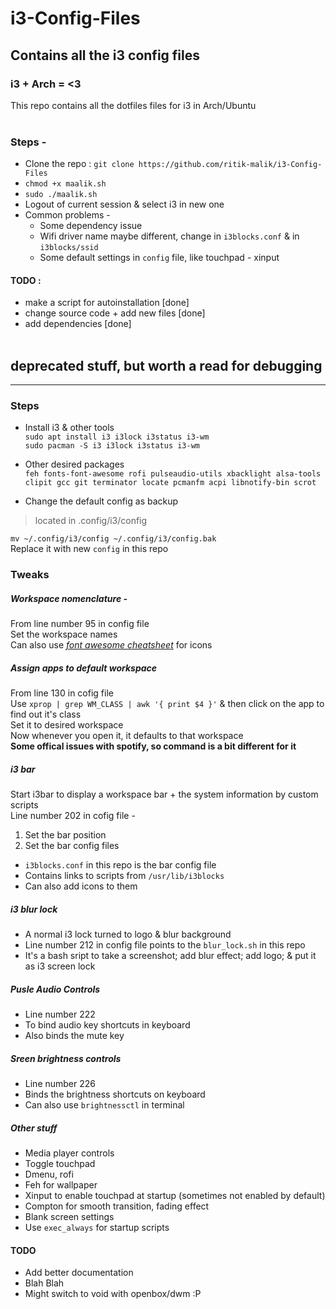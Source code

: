 # i3-Config-Files
## Contains all the i3 config files
### i3 + Arch = <3
This repo contains all the dotfiles files for i3 in Arch/Ubuntu <br><br>
### Steps -
* Clone the repo : `git clone https://github.com/ritik-malik/i3-Config-Files`
* `chmod +x maalik.sh`
* `sudo ./maalik.sh`
* Logout of current session & select i3 in new one
* Common problems -
  * Some dependency issue
  * Wifi driver name maybe different, change in `i3blocks.conf` & in `i3blocks/ssid`
  * Some default settings in `config` file, like touchpad - xinput

#### TODO : <br>
* make a script for autoinstallation \[done]<br>
* change source code + add new files \[done]<br>
* add dependencies \[done]<br><br>



## deprecated stuff, but worth a read for debugging
------------------------------------------------------------

### Steps
* Install i3 & other tools <br>
`sudo apt install i3 i3lock i3status i3-wm` <br>
`sudo pacman -S i3 i3lock i3status i3-wm`<br>
* Other desired packages <br>
`feh fonts-font-awesome rofi pulseaudio-utils xbacklight alsa-tools clipit gcc git terminator locate pcmanfm acpi libnotify-bin scrot`

* Change the default config as backup<br>
> located in .config/i3/config <br>

`mv ~/.config/i3/config ~/.config/i3/config.bak` <br>
Replace it with new `config` in this repo <br>

### Tweaks
##### Workspace nomenclature -
From line number 95 in config file<br>
Set the workspace names <br>
Can also use *[font awesome cheatsheet](https://fontawesome.com/cheatsheet?from=io)* for icons

##### Assign apps to default workspace
From line 130 in cofig file <br>
Use `xprop | grep WM_CLASS | awk '{ print $4 }'` & then click on the app to find out it's class <br>
Set it to desired workspace <br>
Now whenever you open it, it defaults to that workspace <br>
**Some offical issues with spotify, so command is a bit different for it**

##### i3 bar
Start i3bar to display a workspace bar + the system information by custom scripts <br>
Line number 202 in cofig file -<br>
1. Set the bar position
2. Set the bar config files <br>
* `i3blocks.conf` in this repo is the bar config file
* Contains links to scripts from `/usr/lib/i3blocks`
* Can also add icons to them

##### i3 blur lock
* A normal i3 lock turned to logo & blur background
* Line number 212 in config file points to the `blur_lock.sh` in this repo
* It's a bash sript to take a screenshot; add blur effect; add logo; & put it as i3 screen lock

##### Pusle Audio Controls
* Line number 222
* To bind audio key shortcuts in keyboard
* Also binds the mute key

##### Sreen brightness controls
* Line number 226
* Binds the brightness shortcuts on keyboard
* Can also use `brightnessctl` in terminal

##### Other stuff
* Media player controls
* Toggle touchpad
* Dmenu, rofi
* Feh for wallpaper
* Xinput to enable touchpad at startup (sometimes not enabled by default)
* Compton for smooth transition, fading effect
* Blank screen settings
* Use `exec_always` for startup scripts

#### TODO
* Add better documentation
* Blah Blah
* Might switch to void with openbox/dwm :P
